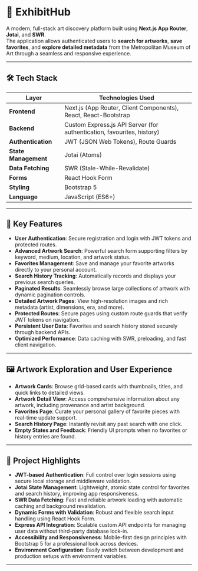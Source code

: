 # 🎨 ExhibitHub

A modern, full-stack art discovery platform built using **Next.js App Router**, **Jotai**, and **SWR**.  
The application allows authenticated users to **search for artworks**, **save favorites**, and **explore detailed metadata** from the Metropolitan Museum of Art through a seamless and responsive experience.

---

## 🛠️ Tech Stack

| Layer                 | Technologies Used                                                      |
|-----------------------|-------------------------------------------------------------------------|
| **Frontend**          | Next.js (App Router, Client Components), React, React-Bootstrap         |
| **Backend**           | Custom Express.js API Server (for authentication, favourites, history) |
| **Authentication**    | JWT (JSON Web Tokens), Route Guards                                     |
| **State Management**  | Jotai (Atoms)                                                          |
| **Data Fetching**     | SWR (Stale-While-Revalidate)                                            |
| **Forms**             | React Hook Form                                                        |
| **Styling**           | Bootstrap 5                                                            |
| **Language**          | JavaScript (ES6+)                                                      |

---

## 🚀 Key Features

- **User Authentication**: Secure registration and login with JWT tokens and protected routes.
- **Advanced Artwork Search**: Powerful search form supporting filters by keyword, medium, location, and artwork status.
- **Favorites Management**: Save and manage your favorite artworks directly to your personal account.
- **Search History Tracking**: Automatically records and displays your previous search queries.
- **Paginated Results**: Seamlessly browse large collections of artwork with dynamic pagination controls.
- **Detailed Artwork Pages**: View high-resolution images and rich metadata (artist, dimensions, era, and more).
- **Protected Routes**: Secure pages using custom route guards that verify JWT tokens on navigation.
- **Persistent User Data**: Favorites and search history stored securely through backend APIs.
- **Optimized Performance**: Data caching with SWR, preloading, and fast client navigation.

---

## 🖼️ Artwork Exploration and User Experience

- **Artwork Cards**: Browse grid-based cards with thumbnails, titles, and quick links to detailed views.
- **Artwork Detail View**: Access comprehensive information about any artwork, including provenance and artist background.
- **Favorites Page**: Curate your personal gallery of favorite pieces with real-time update support.
- **Search History Page**: Instantly revisit any past search with one click.
- **Empty States and Feedback**: Friendly UI prompts when no favorites or history entries are found.

---

## 🧠 Project Highlights

- **JWT-based Authentication**: Full control over login sessions using secure local storage and middleware validation.
- **Jotai State Management**: Lightweight, atomic state control for favorites and search history, improving app responsiveness.
- **SWR Data Fetching**: Fast and reliable artwork loading with automatic caching and background revalidation.
- **Dynamic Forms with Validation**: Robust and flexible search input handling using React Hook Form.
- **Express API Integration**: Scalable custom API endpoints for managing user data without third-party database lock-in.
- **Accessibility and Responsiveness**: Mobile-first design principles with Bootstrap 5 for a professional look across devices.
- **Environment Configuration**: Easily switch between development and production setups with environment variables.

---

